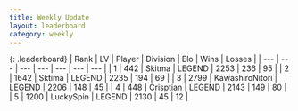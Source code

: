 ```yaml
---
title: Weekly Update
layout: leaderboard
category: weekly
---
```


{: .leaderboard}
| Rank | LV | Player | Division | Elo | Wins | Losses |
| --- | --- | --- | --- | --- | --- | --- |
| <span data-change="3">1</span> | 442 | <span title="ID: 402846">Skitma</span> | LEGEND | <span data-change="152">2253</span> | <span data-change="116">236</span> | <span data-change="40">95</span> |
| <span data-change="-1">2</span> | 1642 | <span title="ID: 353063">Sktima</span> | LEGEND | <span data-change="61">2235</span> | <span data-change="22">194</span> | <span data-change="3">69</span> |
| <span data-change="-1">3</span> | 2799 | <span title="ID: 164871">KawashiroNitori</span> | LEGEND | <span data-change="34">2206</span> | <span data-change="55">148</span> | <span data-change="16">45</span> |
| <span data-change="8">4</span> | 448 | <span title="ID: 665674">Crisptian</span> | LEGEND | <span data-change="87">2143</span> | <span data-change="33">149</span> | <span data-change="12">80</span> |
| <span data-change="101">5</span> | 1200 | <span title="ID: 498412">LuckySpin</span> | LEGEND | <span data-change="219">2130</span> | <span data-change="39">45</span> | <span data-change="10">12</span> |